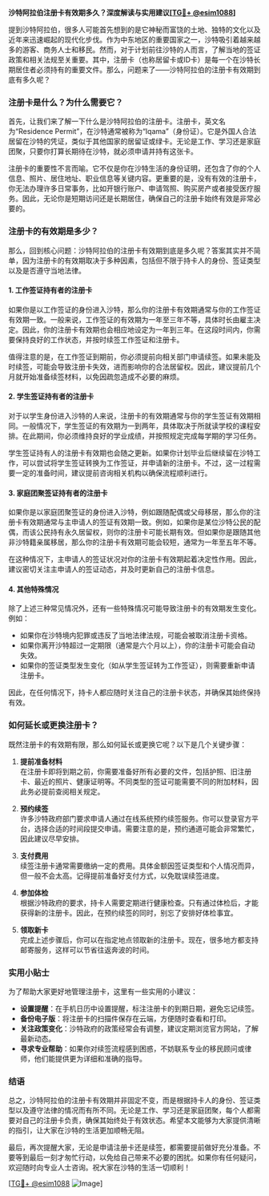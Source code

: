 **沙特阿拉伯注册卡有效期多久？深度解读与实用建议[[TG💪+ @esim1088](https://t.me/s/esim1088)]**

提到沙特阿拉伯，很多人可能首先想到的是它神秘而富饶的土地、独特的文化以及近年来迅速崛起的现代化步伐。作为中东地区的重要国家之一，沙特吸引着越来越多的游客、商务人士和移民。然而，对于计划前往沙特的人而言，了解当地的签证政策和相关法规至关重要。其中，注册卡（也称居留卡或ID卡）是每一个在沙特长期居住者必须持有的重要文件。那么，问题来了——沙特阿拉伯的注册卡有效期到底有多久呢？

### 注册卡是什么？为什么需要它？

首先，让我们来了解一下什么是沙特阿拉伯的注册卡。注册卡，英文名为“Residence Permit”，在沙特通常被称为“Iqama”（身份证）。它是外国人合法居留在沙特的凭证，类似于其他国家的居留证或绿卡。无论是工作、学习还是家庭团聚，只要你打算长期待在沙特，就必须申请并持有这张卡。

注册卡的重要性不言而喻。它不仅是你在沙特生活的身份证明，还包含了你的个人信息、照片、居住地址、职业信息等关键内容。更重要的是，没有有效的注册卡，你无法办理许多日常事务，比如开银行账户、申请驾照、购买房产或者接受医疗服务。因此，无论你是短期访问还是长期居住，确保自己的注册卡始终有效是非常必要的。

### 注册卡的有效期是多少？

那么，回到核心问题：沙特阿拉伯的注册卡有效期到底是多久呢？答案其实并不简单，因为注册卡的有效期取决于多种因素，包括但不限于持卡人的身份、签证类型以及是否遵守当地法律。

#### 1. **工作签证持有者的注册卡**
如果你是以工作签证的身份进入沙特，那么你的注册卡有效期通常与你的工作签证有效期一致。一般来说，工作签证的有效期为一年至三年不等，具体时长由雇主决定。因此，你的注册卡有效期也会相应地设定为一年到三年。在这段时间内，你需要保持良好的工作状态，并按时续签工作签证和注册卡。

值得注意的是，在工作签证到期前，你必须提前向相关部门申请续签。如果未能及时续签，可能会导致注册卡失效，进而影响你的合法居留权。因此，建议提前几个月就开始准备续签材料，以免因疏忽造成不必要的麻烦。

#### 2. **学生签证持有者的注册卡**
对于以学生身份进入沙特的人来说，注册卡的有效期通常与你的学生签证有效期相同。一般情况下，学生签证的有效期为一到两年，具体取决于所就读学校的课程安排。在此期间，你必须维持良好的学业成绩，并按照规定完成每学期的学习任务。

学生签证持有人的注册卡有效期也会随之更新。如果你计划毕业后继续留在沙特工作，可以尝试将学生签证转换为工作签证，并申请新的注册卡。不过，这一过程需要一定的准备时间，建议提前咨询相关机构以确保流程顺利进行。

#### 3. **家庭团聚签证持有者的注册卡**
如果你是以家庭团聚签证的身份进入沙特，例如跟随配偶或父母移居，那么你的注册卡有效期通常与主申请人的签证有效期一致。例如，如果你是某位沙特公民的配偶，而该公民持有永久居留权，则你的注册卡可能长期有效。但如果你是跟随其他非沙特籍亲属移居，那么你的注册卡有效期可能会较短，通常为一年至五年不等。

在这种情况下，主申请人的签证状况对你的注册卡有效期起着决定性作用。因此，建议密切关注主申请人的签证动态，并及时更新自己的注册卡信息。

#### 4. **其他特殊情况**
除了上述三种常见情况外，还有一些特殊情况可能导致注册卡的有效期发生变化。例如：

- 如果你在沙特境内犯罪或违反了当地法律法规，可能会被取消注册卡资格。
- 如果你离开沙特超过一定期限（通常是六个月以上），你的注册卡可能会自动失效。
- 如果你的签证类型发生变化（如从学生签证转为工作签证），则需要重新申请注册卡。

因此，在任何情况下，持卡人都应随时关注自己的注册卡状态，并确保其始终保持有效。

### 如何延长或更换注册卡？

既然注册卡的有效期有限，那么如何延长或更换它呢？以下是几个关键步骤：

1. **提前准备材料**  
   在注册卡即将到期之前，你需要准备好所有必要的文件，包括护照、旧注册卡、最近的照片、健康证明等。不同类型的签证可能需要不同的附加材料，因此务必提前查阅相关规定。

2. **预约续签**  
   许多沙特政府部门要求申请人通过在线系统预约续签服务。你可以登录官方平台，选择合适的时间段提交申请。需要注意的是，预约通道可能会非常繁忙，因此建议尽早安排。

3. **支付费用**  
   续签注册卡通常需要缴纳一定的费用。具体金额因签证类型和个人情况而异，但一般不会太高。记得提前准备好支付方式，以免耽误续签进度。

4. **参加体检**  
   根据沙特政府的要求，持卡人需要定期进行健康检查。只有通过体检后，才能获得新的注册卡。因此，在预约续签的同时，别忘了安排好体检事宜。

5. **领取新卡**  
   完成上述步骤后，你可以在指定地点领取新的注册卡。现在，很多地方都支持邮寄服务，这样可以节省往返奔波的时间。

### 实用小贴士

为了帮助大家更好地管理注册卡，这里有一些实用的小建议：

- **设置提醒**：在手机日历中设置提醒，标注注册卡的到期日期，避免忘记续签。
- **备份电子版**：将注册卡的扫描件保存在云端，方便随时查看和打印。
- **关注政策变化**：沙特政府的政策经常会有调整，建议定期浏览官方网站，了解最新动态。
- **寻求专业帮助**：如果你对续签流程感到困惑，不妨联系专业的移民顾问或律师，他们能提供更为详细和准确的指导。

### 结语

总之，沙特阿拉伯的注册卡有效期并非固定不变，而是根据持卡人的身份、签证类型以及遵守法律的情况而有所不同。无论是工作、学习还是家庭团聚，每个人都需要对自己的注册卡负责，确保其始终处于有效状态。希望本文能够为大家提供清晰的指引，让大家在沙特的生活更加顺畅无阻。

最后，再次提醒大家，无论是申请注册卡还是续签，都需要提前做好充分准备。不要等到最后一刻才匆忙行动，以免给自己带来不必要的困扰。如果你有任何疑问，欢迎随时向专业人士咨询。祝大家在沙特的生活一切顺利！

[[TG💪+ @esim1088](https://t.me/s/esim1088) ![Image](https://i.postimg.cc/4NQfJmqS/Snipaste-2025-05-13-00-14-12.png)]